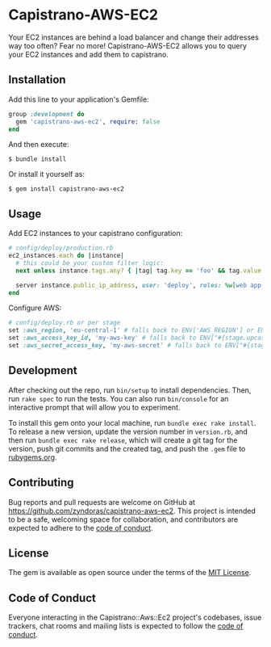 Capistrano-AWS-EC2
==================

Your EC2 instances are behind a load balancer and change their addresses way too often? Fear no more! 
Capistrano-AWS-EC2 allows you to query your EC2 instances and add them to capistrano.

## Installation

Add this line to your application's Gemfile:

```ruby
group :development do
  gem 'capistrano-aws-ec2', require: false
end
```

And then execute:

    $ bundle install

Or install it yourself as:

    $ gem install capistrano-aws-ec2

## Usage

Add EC2 instances to your capistrano configuration:

```ruby
# config/deploy/production.rb
ec2_instances.each do |instance|
  # this could be your custom filter logic:
  next unless instance.tags.any? { |tag| tag.key == 'foo' && tag.value == 'bar' }

  server instance.public_ip_address, user: 'deploy', roles: %w[web app db], primary: true
end
```

Configure AWS:

```ruby
# config/deploy.rb or per stage
set :aws_region, 'eu-central-1' # falls back to ENV['AWS_REGION'] or ENV['AWS_DEFAULT_REGION']
set :aws_access_key_id, 'my-aws-key' # falls back to ENV["#{stage.upcase}_ACCESS_KEY_ID"] or ENV['AWS_ACCESS_KEY_ID']
set :aws_secret_access_key, 'my-aws-secret' # falls back to ENV["#{stage.upcase}_SECRET_ACCESS_KEY"] || ENV['AWS_SECRET_ACCESS_KEY']
```

## Development

After checking out the repo, run `bin/setup` to install dependencies. Then, run `rake spec` to run the tests. You can also run `bin/console` for an interactive prompt that will allow you to experiment.

To install this gem onto your local machine, run `bundle exec rake install`. To release a new version, update the version number in `version.rb`, and then run `bundle exec rake release`, which will create a git tag for the version, push git commits and the created tag, and push the `.gem` file to [rubygems.org](https://rubygems.org).

## Contributing

Bug reports and pull requests are welcome on GitHub at https://github.com/zyndoras/capistrano-aws-ec2. This project is intended to be a safe, welcoming space for collaboration, and contributors are expected to adhere to the [code of conduct](https://github.com/zyndoras/capistrano-aws-ec2/blob/master/CODE_OF_CONDUCT.md).

## License

The gem is available as open source under the terms of the [MIT License](https://opensource.org/licenses/MIT).

## Code of Conduct

Everyone interacting in the Capistrano::Aws::Ec2 project's codebases, issue trackers, chat rooms and mailing lists is expected to follow the [code of conduct](https://github.com/zyndoras/capistrano-aws-ec2/blob/master/CODE_OF_CONDUCT.md).

